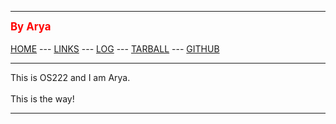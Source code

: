 ---
<span style="color:red; font-weight:bold; font-size:larger;">By Arya</span>
<br><br>
[HOME](.) ---
[LINKS](https://AryaDaffaA.github.io/os222/LINKS/) ---
[LOG](TXT/mylog.txt) ---
[TARBALL](SandBox/cbkadal.tar.xz) ---
[GITHUB](https://github.com/AryaDaffaA/os222)
<br>
<hr>
This is OS222 and I am Arya.
<br><br>
This is the way!
<br>
<hr>

